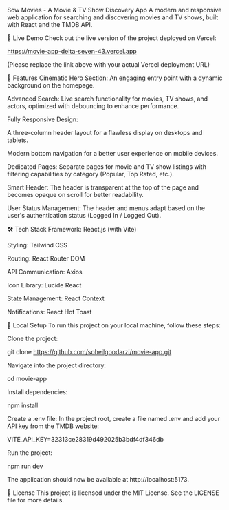 Sow Movies - A Movie & TV Show Discovery App
A modern and responsive web application for searching and discovering movies and TV shows, built with React and the TMDB API.

🚀 Live Demo
Check out the live version of the project deployed on Vercel:

https://movie-app-delta-seven-43.vercel.app

(Please replace the link above with your actual Vercel deployment URL)

🌟 Features
Cinematic Hero Section: An engaging entry point with a dynamic background on the homepage.

Advanced Search: Live search functionality for movies, TV shows, and actors, optimized with debouncing to enhance performance.

Fully Responsive Design:

A three-column header layout for a flawless display on desktops and tablets.

Modern bottom navigation for a better user experience on mobile devices.

Dedicated Pages: Separate pages for movie and TV show listings with filtering capabilities by category (Popular, Top Rated, etc.).

Smart Header: The header is transparent at the top of the page and becomes opaque on scroll for better readability.

User Status Management: The header and menus adapt based on the user's authentication status (Logged In / Logged Out).

🛠️ Tech Stack
Framework: React.js (with Vite)

Styling: Tailwind CSS

Routing: React Router DOM

API Communication: Axios

Icon Library: Lucide React

State Management: React Context

Notifications: React Hot Toast

🚀 Local Setup
To run this project on your local machine, follow these steps:

Clone the project:

git clone https://github.com/soheilgoodarzi/movie-app.git


Navigate into the project directory:

cd movie-app


Install dependencies:

npm install


Create a .env file: In the project root, create a file named .env and add your API key from the TMDB website:

VITE_API_KEY=32313ce28319d492025b3bdf4df346db


Run the project:

npm run dev


The application should now be available at http://localhost:5173.

📄 License
This project is licensed under the MIT License. See the LICENSE file for more details.
